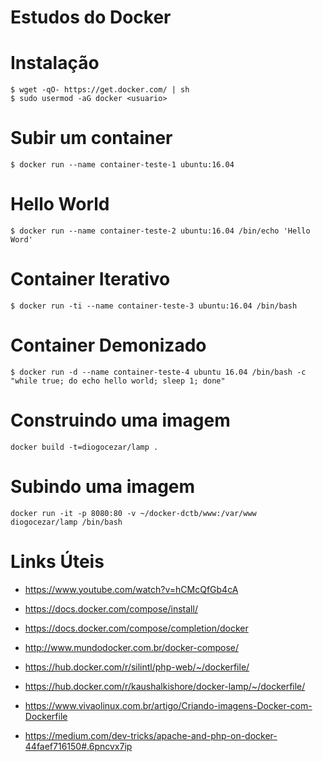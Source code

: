 # Estudos do Docker

# Instalação

```
$ wget -qO- https://get.docker.com/ | sh
$ sudo usermod -aG docker <usuario>
```

# Subir um container

```
$ docker run --name container-teste-1 ubuntu:16.04
```

# Hello World

```
$ docker run --name container-teste-2 ubuntu:16.04 /bin/echo 'Hello Word'
```

# Container Iterativo

```
$ docker run -ti --name container-teste-3 ubuntu:16.04 /bin/bash
```

# Container Demonizado

```
$ docker run -d --name container-teste-4 ubuntu 16.04 /bin/bash -c "while true; do echo hello world; sleep 1; done"
```

# Construindo uma imagem

```
docker build -t=diogocezar/lamp .
```

# Subindo uma imagem

```
docker run -it -p 8080:80 -v ~/docker-dctb/www:/var/www diogocezar/lamp /bin/bash
```

# Links Úteis

* https://www.youtube.com/watch?v=hCMcQfGb4cA

* https://docs.docker.com/compose/install/

* https://docs.docker.com/compose/completion/docker

* http://www.mundodocker.com.br/docker-compose/

* https://hub.docker.com/r/silintl/php-web/~/dockerfile/

* https://hub.docker.com/r/kaushalkishore/docker-lamp/~/dockerfile/

* https://www.vivaolinux.com.br/artigo/Criando-imagens-Docker-com-Dockerfile

* https://medium.com/dev-tricks/apache-and-php-on-docker-44faef716150#.6pncvx7ip